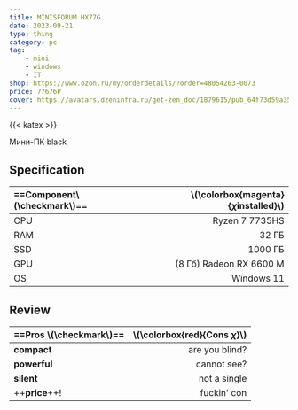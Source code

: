 ```yaml
---
title: MINISFORUM HX77G
date: 2023-09-21
type: thing
category: pc
tag:
    - mini
    - windows
    - IT
shop: https://www.ozon.ru/my/orderdetails/?order=48054263-0073
price: 77676₽
cover: https://avatars.dzeninfra.ru/get-zen_doc/1879615/pub_64f73d59a35e890be44986c1_64f73d60a35e890be44988dc/scale_1200
---
```

{{< katex >}}

Мини-ПК black

## Specification

| ==Component\\(\checkmark\\)== | \\(\colorbox{magenta}{$\chi$installed}\\) |
| :---------------------------- | ----------------------------------------: |
| CPU                           |                            Ryzen 7 7735HS |
| RAM                           |                                     32 ГБ |
| SSD                           |                                   1000 ГБ |
| GPU                           |                   (8 Гб) Radeon RX 6600 M |
| OS                            |                                Windows 11 |

## Review

| ==Pros \\(\checkmark\\)== | \\(\colorbox{red}{Cons $\chi$}\\) |
| :------------------------ | --------------------------------: |
| **compact**               |                    are you blind? |
| **powerful**              |                       cannot see? |
| **silent**                |                      not a single |
| ++**price**++!            |                      fuckin'  con |
